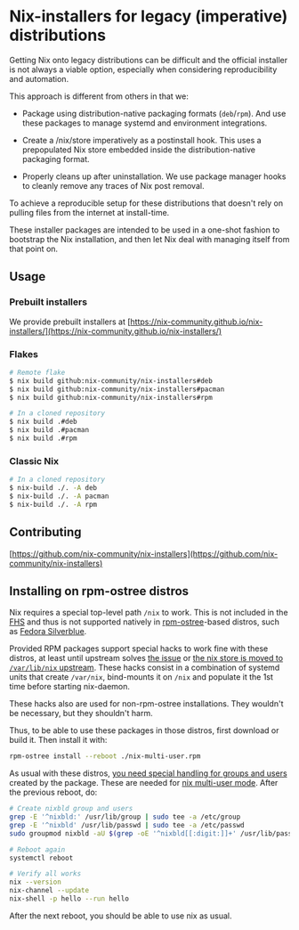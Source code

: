 # Nix-installers for legacy (imperative) distributions

Getting Nix onto legacy distributions can be difficult and the official installer
is not always a viable option, especially when considering reproducibility and automation.

This approach is different from others in that we:

- Package using distribution-native packaging formats (`deb`/`rpm`).
  And use these packages to manage systemd and environment integrations.

- Create a /nix/store imperatively as a postinstall hook.
  This uses a prepopulated Nix store embedded inside the distribution-native
  packaging format.

- Properly cleans up after uninstallation.
  We use package manager hooks to cleanly remove any traces of Nix post removal.

To achieve a reproducible setup for these distributions that doesn't rely on
pulling files from the internet at install-time.

These installer packages are intended to be used in a one-shot fashion to bootstrap the Nix installation, and then let Nix deal with managing itself from that point on.

## Usage

### Prebuilt installers
We provide prebuilt installers at [https://nix-community.github.io/nix-installers/](https://nix-community.github.io/nix-installers/)

### Flakes
``` bash
# Remote flake
$ nix build github:nix-community/nix-installers#deb
$ nix build github:nix-community/nix-installers#pacman
$ nix build github:nix-community/nix-installers#rpm

# In a cloned repository
$ nix build .#deb
$ nix build .#pacman
$ nix build .#rpm
```

### Classic Nix
``` bash
# In a cloned repository
$ nix-build ./. -A deb
$ nix-build ./. -A pacman
$ nix-build ./. -A rpm
```

## Contributing
[https://github.com/nix-community/nix-installers](https://github.com/nix-community/nix-installers)

## Installing on rpm-ostree distros

Nix requires a special top-level path `/nix` to work. This is not included in the [FHS](https://es.wikipedia.org/wiki/Filesystem_Hierarchy_Standard) and thus is not supported natively in [rpm-ostree](https://rpm-ostree.readthedocs.io/en/stable/)-based distros, such as [Fedora Silverblue](https://silverblue.fedoraproject.org/).

Provided RPM packages support special hacks to work fine with these distros, at least until upstream solves [the issue](https://github.com/coreos/rpm-ostree/issues/337) or [the nix store is moved to `/var/lib/nix` upstream](https://github.com/NixOS/rfcs/pull/17). These hacks consist in a combination of systemd units that create `/var/nix`, bind-mounts it on `/nix` and populate it the 1st time before starting nix-daemon.

These hacks also are used for non-rpm-ostree installations. They wouldn't be necessary, but they shouldn't harm.

Thus, to be able to use these packages in those distros, first download or build it. Then install it with:

```sh
rpm-ostree install --reboot ./nix-multi-user.rpm
```

As usual with these distros, [you need special handling for groups and users](https://docs.fedoraproject.org/en-US/fedora-silverblue/troubleshooting/#_unable_to_add_user_to_group) created by the package. These are needed for [nix multi-user mode](https://nixos.org/manual/nix/stable/installation/multi-user.html). After the previous reboot, do:

```sh
# Create nixbld group and users
grep -E '^nixbld:' /usr/lib/group | sudo tee -a /etc/group
grep -E '^nixbld' /usr/lib/passwd | sudo tee -a /etc/passwd
sudo groupmod nixbld -aU $(grep -oE '^nixbld[[:digit:]]+' /usr/lib/passwd | tr '\n' ,)

# Reboot again
systemctl reboot

# Verify all works
nix --version
nix-channel --update
nix-shell -p hello --run hello
```

After the next reboot, you should be able to use nix as usual.